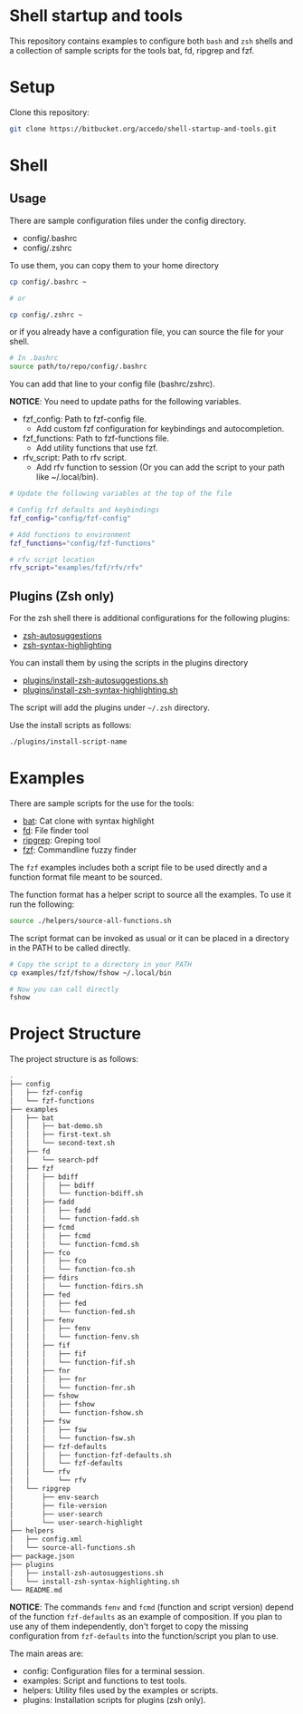 Shell startup and tools
===========

This repository contains examples to configure both `bash` and `zsh` shells
and a collection of sample scripts for the tools bat, fd, ripgrep and fzf.

# Setup

Clone this repository:

```bash
git clone https://bitbucket.org/accedo/shell-startup-and-tools.git
```

# Shell

## Usage
There are sample configuration files under the config directory.

- config/.bashrc
- config/.zshrc

To use them, you can copy them to your home directory

```bash
cp config/.bashrc ~

# or

cp config/.zshrc ~
```

or if you already have a configuration file, you can source the file for your shell.

```bash
# In .bashrc
source path/to/repo/config/.bashrc
```
You can add that line to your config file (bashrc/zshrc).

**NOTICE**: You need to update paths for the following variables.

- fzf_config: Path to fzf-config file.
  - Add custom fzf configuration for keybindings and autocompletion.
- fzf_functions: Path to fzf-functions file.
  - Add utility functions that use fzf.
- rfv_script: Path to rfv script.
  - Add rfv function to session (Or you can add the script to your path like ~/.local/bin).

```bash
# Update the following variables at the top of the file

# Config fzf defaults and keybindings
fzf_config="config/fzf-config"

# Add functions to environment
fzf_functions="config/fzf-functions"

# rfv script location
rfv_script="examples/fzf/rfv/rfv"
```

## Plugins (Zsh only)

For the zsh shell there is additional configurations for the following plugins:

- [zsh-autosuggestions](https://github.com/zsh-users/zsh-autosuggestions)
- [zsh-syntax-highlighting](https://github.com/zsh-users/zsh-syntax-highlighting)

You can install them by using the scripts in the plugins directory

- [plugins/install-zsh-autosuggestions.sh](plugins/install-zsh-autosuggestions.sh)
- [plugins/install-zsh-syntax-highlighting.sh](plugins/install-zsh-syntax-highlighting.sh)

The script will add the plugins under `~/.zsh` directory.

Use the install scripts as follows:
```bash
./plugins/install-script-name
```

# Examples

There are sample scripts for the use for the tools:

- [bat](https://github.com/sharkdp/bat): Cat clone with syntax highlight
- [fd](https://github.com/sharkdp/fd): File finder tool
- [ripgrep](https://github.com/BurntSushi/ripgrep): Greping tool
- [fzf](https://github.com/junegunn/fzf): Commandline fuzzy finder

The `fzf` examples includes both a script file to be used directly and a function format file meant to be sourced.

The function format has a helper script to source all the examples. To use it run the following:

```bash
source ./helpers/source-all-functions.sh
```

The script format can be invoked as usual or it can be placed in a directory in the PATH to be called directly.

```bash
# Copy the script to a directory in your PATH
cp examples/fzf/fshow/fshow ~/.local/bin

# Now you can call directly
fshow
```

# Project Structure
The project structure is as follows:

```bash
.
├── config
│   ├── fzf-config
│   └── fzf-functions
├── examples
│   ├── bat
│   │   ├── bat-demo.sh
│   │   ├── first-text.sh
│   │   └── second-text.sh
│   ├── fd
│   │   └── search-pdf
│   ├── fzf
│   │   ├── bdiff
│   │   │   ├── bdiff
│   │   │   └── function-bdiff.sh
│   │   ├── fadd
│   │   │   ├── fadd
│   │   │   └── function-fadd.sh
│   │   ├── fcmd
│   │   │   ├── fcmd
│   │   │   └── function-fcmd.sh
│   │   ├── fco
│   │   │   ├── fco
│   │   │   └── function-fco.sh
│   │   ├── fdirs
│   │   │   └── function-fdirs.sh
│   │   ├── fed
│   │   │   ├── fed
│   │   │   └── function-fed.sh
│   │   ├── fenv
│   │   │   ├── fenv
│   │   │   └── function-fenv.sh
│   │   ├── fif
│   │   │   ├── fif
│   │   │   └── function-fif.sh
│   │   ├── fnr
│   │   │   ├── fnr
│   │   │   └── function-fnr.sh
│   │   ├── fshow
│   │   │   ├── fshow
│   │   │   └── function-fshow.sh
│   │   ├── fsw
│   │   │   ├── fsw
│   │   │   └── function-fsw.sh
│   │   ├── fzf-defaults
│   │   │   ├── function-fzf-defaults.sh
│   │   │   └── fzf-defaults
│   │   └── rfv
│   │       └── rfv
│   └── ripgrep
│       ├── env-search
│       ├── file-version
│       ├── user-search
│       └── user-search-highlight
├── helpers
│   ├── config.xml
│   └── source-all-functions.sh
├── package.json
├── plugins
│   ├── install-zsh-autosuggestions.sh
│   └── install-zsh-syntax-highlighting.sh
└── README.md
```

**NOTICE**: The commands `fenv` and `fcmd` (function and script version) depend of the function `fzf-defaults` as an example of composition.
If you plan to use any of them independently, don't forget to copy the missing configuration from `fzf-defaults` into the function/script
you plan to use.

The main areas are:
- config: Configuration files for a terminal session.
- examples: Script and functions to test tools.
- helpers: Utility files used by the examples or scripts.
- plugins: Installation scripts for plugins (zsh only).
